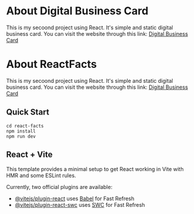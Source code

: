 # About Digital Business Card
This is my secoond project using React. It's simple and static digital business card. You can visit the website through this link: [Digital Business Card]()
# About ReactFacts
This is my secoond project using React. It's simple and static digital business card. You can visit the website through this link: [Digital Business Card](https://adrienne-business-card.netlify.app/)

## Quick Start

```
cd react-facts
npm install
npm run dev
```


## React + Vite

This template provides a minimal setup to get React working in Vite with HMR and some ESLint rules.

Currently, two official plugins are available:

- [@vitejs/plugin-react](https://github.com/vitejs/vite-plugin-react/blob/main/packages/plugin-react/README.md) uses [Babel](https://babeljs.io/) for Fast Refresh
- [@vitejs/plugin-react-swc](https://github.com/vitejs/vite-plugin-react-swc) uses [SWC](https://swc.rs/) for Fast Refresh
